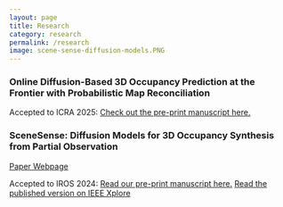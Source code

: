 ```yaml
---
layout: page
title: Research
category: research
permalink: /research
image: scene-sense-diffusion-models.PNG
---
```


### Online Diffusion-Based 3D Occupancy Prediction at the Frontier with Probabilistic Map Reconciliation

Accepted to ICRA 2025: [Check out the pre-print manuscript here.](https://arxiv.org/abs/2409.10681)

### SceneSense: Diffusion Models for 3D Occupancy Synthesis from Partial Observation

[Paper Webpage](https://arpg.github.io/scenesense/)

Accepted to IROS 2024: [Read our pre-print manuscript here.](https://arxiv.org/abs/2403.11985)
[Read the published version on IEEE Xplore](https://ieeexplore.ieee.org/document/10802589)




